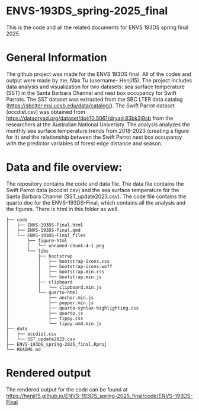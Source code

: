 # ENVS-193DS_spring-2025_final

This is the code and all the related documents for ENVS 193DS spring final 2025.

# General Information

The github project was made for the ENVS 193DS final. All of the codes and output were made by me, Max Tu (username- Henji15). The project includes data analysis and visualization for two datasets: sea surface temperature (SST) in the Santa Barbara Channel and nest box occupancy for Swift Parrots. The SST dataset was extracted from the SBC LTER data catalog (https://sbclter.msi.ucsb.edu/data/catalog/). The Swift Parrot dataset (occdist.csv) was obtained from https://datadryad.org/dataset/doi:10.5061/dryad.83bk3j9sb from the researchers at the Australian National Univeristy. The analysis analyzes the monthly sea surface temperature trends from 2018-2023 (creating a figure for it) and the relationship between the Swift Parrot nest box occupancy with the predictor variables of forest edge distance and season.

# Data and file overview:

The repository contains the code and data file. The data file contains the Swift Parrot data (occdist.csv) and the sea surface temperature for the Santa Barbara Channel (SST_update2023.csv). The code file contains the quarto doc for the ENVS-193DS-Final, which contains all the analysis and the figures. There is html in this folder as well.

```
├── code
│   ├── ENVS-193DS-Final.html
│   ├── ENVS-193DS-Final.qmd
│   └── ENVS-193DS-Final_files
│       ├── figure-html
│       │   └── unnamed-chunk-4-1.png
│       └── libs
│           ├── bootstrap
│           │   ├── bootstrap-icons.css
│           │   ├── bootstrap-icons.woff
│           │   ├── bootstrap.min.css
│           │   └── bootstrap.min.js
│           ├── clipboard
│           │   └── clipboard.min.js
│           └── quarto-html
│               ├── anchor.min.js
│               ├── popper.min.js
│               ├── quarto-syntax-highlighting.css
│               ├── quarto.js
│               ├── tippy.css
│               └── tippy.umd.min.js
├── data
│   ├── occdist.csv
│   └── SST_update2023.csv
├── ENVS-193DS_spring-2025_final.Rproj
└── README.md
```

# Rendered output

The rendered output for the code can be found at https://henji15.github.io/ENVS-193DS_spring-2025_final/code/ENVS-193DS-Final
